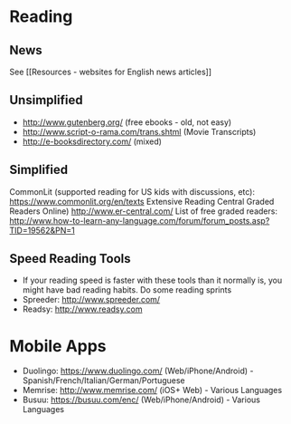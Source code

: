 # Reading
##  News
See [[Resources - websites for English news articles]]

## Unsimplified
* http://www.gutenberg.org/ (free ebooks - old, not easy)
* http://www.script-o-rama.com/trans.shtml (Movie Transcripts)
* http://e-booksdirectory.com/ (mixed)

## Simplified
CommonLit (supported reading for US kids with discussions, etc): https://www.commonlit.org/en/texts
Extensive Reading Central Graded Readers Online) http://www.er-central.com/
List of free graded readers: http://www.how-to-learn-any-language.com/forum/forum_posts.asp?TID=19562&PN=1

## Speed Reading Tools
* If your reading speed is faster with these tools than it normally is, you might have bad reading habits. Do some reading sprints
* Spreeder: http://www.spreeder.com/
* Readsy: http://www.readsy.com
# Mobile Apps
* Duolingo: https://www.duolingo.com/ (Web/iPhone/Android) - Spanish/French/Italian/German/Portuguese
* Memrise: http://www.memrise.com/ (iOS+ Web) - Various Languages
* Busuu: https://busuu.com/enc/ (Web/iPhone/Android) - Various Languages
